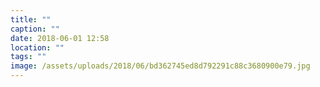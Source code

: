 ```yaml
---
title: ""
caption: ""
date: 2018-06-01 12:58
location: ""
tags: ""
image: /assets/uploads/2018/06/bd362745ed8d792291c88c3680900e79.jpg
---
```

